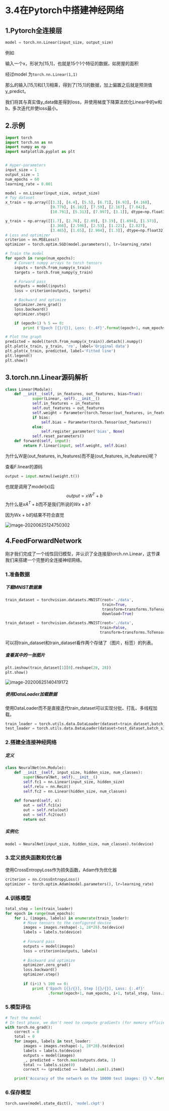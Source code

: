 # 3.4在Pytorch中搭建神经网络

## 1.Pytorch全连接层

```python
model = torch.nn.Linear(input_size, output_size)
```

例如

输入一个x，形状为[15,1]，也就是15个1个特征的数据，如房屋的面积

经过model 为`torch.nn.Linear(1,1)`

那么的输入[15,1]和[1,1]相乘，得到了[15,1]的数据，加上偏置之后就是预测值y_predict。

我们将其与真实值y_data做差得到loss，并使用梯度下降算法优化Linear中的w和b，多次迭代并使loss最小。

## 2.示例

```python
import torch
import torch.nn as nn
import numpy as np
import matplotlib.pyplot as plt


# Hyper-parameters
input_size = 1
output_size = 1
num_epochs = 60
learning_rate = 0.001

model = nn.Linear(input_size, output_size)
# Toy dataset
x_train = np.array([[3.3], [4.4], [5.5], [6.71], [6.93], [4.168],
                    [9.779], [6.182], [7.59], [2.167], [7.042],
                    [10.791], [5.313], [7.997], [3.1]], dtype=np.float32)

y_train = np.array([[1.7], [2.76], [2.09], [3.19], [1.694], [1.573],
                    [3.366], [2.596], [2.53], [1.221], [2.827],
                    [3.465], [1.65], [2.904], [1.3]], dtype=np.float32)
# Loss and optimizer
criterion = nn.MSELoss()
optimizer = torch.optim.SGD(model.parameters(), lr=learning_rate)

# Train the model
for epoch in range(num_epochs):
    # Convert numpy arrays to torch tensors
    inputs = torch.from_numpy(x_train)
    targets = torch.from_numpy(y_train)

    # Forward pass
    outputs = model(inputs)
    loss = criterion(outputs, targets)

    # Backward and optimize
    optimizer.zero_grad()
    loss.backward()
    optimizer.step()

    if (epoch+1) % 5 == 0:
        print ('Epoch [{}/{}], Loss: {:.4f}'.format(epoch+1, num_epochs, loss.item()))

# Plot the graph
predicted = model(torch.from_numpy(x_train)).detach().numpy()
plt.plot(x_train, y_train, 'ro', label='Original data')
plt.plot(x_train, predicted, label='Fitted line')
plt.legend()
plt.show()

```

## 3.torch.nn.Linear源码解析

```python
class Linear(Module):
    def __init__(self, in_features, out_features, bias=True):
            super(Linear, self).__init__()
            self.in_features = in_features
            self.out_features = out_features
            self.weight = Parameter(torch.Tensor(out_features, in_features))
            if bias:
                self.bias = Parameter(torch.Tensor(out_features))
            else:
                self.register_parameter('bias', None)
            self.reset_parameters()
    def forward(self, input):
        return F.linear(input, self.weight, self.bias)
```

为什么W是(out_features, in_features)而不是(out_features, in_features)呢？

查看F.linear的源码

```python
output = input.matmul(weight.t())
```

也就是调用了model(x)后
$$
output = xW^T + b
$$
为什么是$xA^T + b$而不是我们所说的$Wx + b$?

因为Wx + b的结果不符合直觉

![image-20200625124750302](image-20200625124750302.png)

## 4.FeedForwardNetwork

刚才我们完成了一个线性回归模型，并认识了全连接层torch.nn.Linear，这节课我们来搭建一个完整的全连接神经网络。

### 1.准备数据

##### 下载MNIST数据集

```python
train_dataset = torchvision.datasets.MNIST(root='./data',
                                           train=True,
                                           transform=transforms.ToTensor(),
                                           download=True)

train_dataset = torchvision.datasets.MNIST(root='./data',
                                          train=False,
                                          transform=transforms.ToTensor())
```

可以将train_dataset和train_dataset看作两个存储了（图片，标签）的列表。

##### 查看其中的一张图片

```python
plt.imshow(train_dataset[1][0].reshape(28, 28))
plt.show()
```

![image-20200625140419172](image-20200625140419172.png)

##### 使用DataLoader加载数据

使用DataLoader而不是直接迭代train_dataset可以实现分批、打乱、多线程加载。

```python
train_loader = torch.utils.data.DataLoader(dataset=train_dataset,batch_size=batch_size,shuffle=True)
test_loader = torch.utils.data.DataLoader(dataset=test_dataset,batch_size=batch_size,shuffle=False)
```

### 2.搭建全连接神经网络

##### 定义

```python
class NeuralNet(nn.Module):
    def __init__(self, input_size, hidden_size, num_classes):
        super(NeuralNet, self).__init__()
        self.fc1 = nn.Linear(input_size, hidden_size) 
        self.relu = nn.ReLU()
        self.fc2 = nn.Linear(hidden_size, num_classes)  
    
    def forward(self, x):
        out = self.fc1(x)
        out = self.relu(out)
        out = self.fc2(out)
        return out
```

##### 实例化

```python
model = NeuralNet(input_size, hidden_size, num_classes).to(device)
```

### 3.定义损失函数和优化器

使用CrossEntropyLoss作为损失函数，Adam作为优化器

```python
criterion = nn.CrossEntropyLoss()
optimizer = torch.optim.Adam(model.parameters(), lr=learning_rate)  
```

### 4.训练模型

```python
total_step = len(train_loader)
for epoch in range(num_epochs):
    for i, (images, labels) in enumerate(train_loader):  
        # Move tensors to the configured device
        images = images.reshape(-1, 28*28).to(device)
        labels = labels.to(device)
        
        # Forward pass
        outputs = model(images)
        loss = criterion(outputs, labels)
        
        # Backward and optimize
        optimizer.zero_grad()
        loss.backward()
        optimizer.step()
        
        if (i+1) % 100 == 0:
            print ('Epoch [{}/{}], Step [{}/{}], Loss: {:.4f}' 
                   .format(epoch+1, num_epochs, i+1, total_step, loss.item()))

```

### 5.模型评估

```python
# Test the model
# In test phase, we don't need to compute gradients (for memory efficiency)
with torch.no_grad():
    correct = 0
    total = 0
    for images, labels in test_loader:
        images = images.reshape(-1, 28*28).to(device)
        labels = labels.to(device)
        outputs = model(images)
        _, predicted = torch.max(outputs.data, 1)
        total += labels.size(0)
        correct += (predicted == labels).sum().item()

    print('Accuracy of the network on the 10000 test images: {} %'.format(100 * correct / total))


```

### 6.保存模型

```python
torch.save(model.state_dict(), 'model.ckpt')
```

